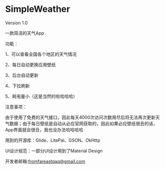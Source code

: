 # SimpleWeather
Version 1.0

一款简洁的天气App



功能：

1、可以查看全国各个地区的天气情况

2、每日自动更换应用壁纸

3、后台自动更新

4、下拉刷新

5、耗电量小（这是当然的啦哈哈哈）

注意事项：

由于使用了免费的天气接口，因此每天4000次访问次数用尽后将无法再次更新天气数据；由于每日壁纸是自动从必应官网获取的，因此如果必应壁纸很丑的话，App界面就会很丑，我也没办法哈哈哈哈

用到的开源库：Glide、LitePal、GSON、OkHttp

UI设计规范：一部分UI设计用到了Material Design

开发者邮箱:fromfareastqaq@gmail.com
